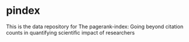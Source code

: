 # pindex
This is the data repository for The pagerank-index: Going beyond citation counts in quantifying scientific impact of researchers
